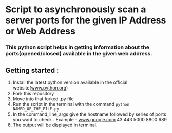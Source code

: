 # Script to asynchronously scan a server ports for the given IP Address or Web Address

### This python script helps in getting information about the ports(opened/closed) available in the given web address.

## Getting started : 
1. Install the latest python version available in the official website(www.python.org)
2. Fork this repository 
3. Move into that forked .py file
4. Run the script in the terminal with the command `python NAMED_OF_THE_FILE.py`
5. In the command_line_args give the hostname followed by series of ports you want to check . Example - www.google.com 43 443 5000 8800 689 
6. The output will be displayed in terminal. 
